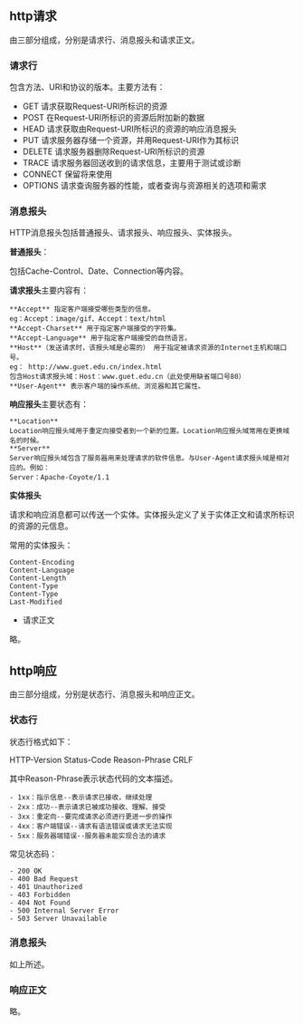 ## http请求

由三部分组成，分别是请求行、消息报头和请求正文。

### 请求行

包含方法、URI和协议的版本。主要方法有：

 - GET     请求获取Request-URI所标识的资源
 - POST    在Request-URI所标识的资源后附加新的数据
 - HEAD    请求获取由Request-URI所标识的资源的响应消息报头
 - PUT     请求服务器存储一个资源，并用Request-URI作为其标识
 - DELETE  请求服务器删除Request-URI所标识的资源
 - TRACE   请求服务器回送收到的请求信息，主要用于测试或诊断
 - CONNECT 保留将来使用
 - OPTIONS 请求查询服务器的性能，或者查询与资源相关的选项和需求


### 消息报头

HTTP消息报头包括普通报头、请求报头、响应报头、实体报头。

**普通报头**：

包括Cache-Control、Date、Connection等内容。

**请求报头**主要内容有：

	**Accept** 指定客户端接受哪些类型的信息。 
	eg：Accept：image/gif、Accept：text/html
	**Accept-Charset** 用于指定客户端接受的字符集。
	**Accept-Language** 用于指定客户端接受的自然语言。
	**Host**（发送请求时，该报头域是必需的） 用于指定被请求资源的Internet主机和端口号。
    eg： http://www.guet.edu.cn/index.html 
    包含Host请求报头域：Host：www.guet.edu.cn（此处使用缺省端口号80）
	**User-Agent** 表示客户端的操作系统、浏览器和其它属性。

**响应报头**主要状态有：

	**Location**
	Location响应报头域用于重定向接受者到一个新的位置。Location响应报头域常用在更换域名的时候。
	**Server**
	Server响应报头域包含了服务器用来处理请求的软件信息。与User-Agent请求报头域是相对应的。例如：
	Server：Apache-Coyote/1.1

**实体报头**

请求和响应消息都可以传送一个实体。实体报头定义了关于实体正文和请求所标识的资源的元信息。

常用的实体报头：

	Content-Encoding
	Content-Language
	Content-Length
	Content-Type
	Content-Type
	Last-Modified


- 请求正文

略。

## http响应

由三部分组成，分别是状态行、消息报头和响应正文。

### 状态行

状态行格式如下：

HTTP-Version Status-Code Reason-Phrase CRLF

其中Reason-Phrase表示状态代码的文本描述。

	- 1xx：指示信息--表示请求已接收，继续处理
	- 2xx：成功--表示请求已被成功接收、理解、接受
	- 3xx：重定向--要完成请求必须进行更进一步的操作
	- 4xx：客户端错误--请求有语法错误或请求无法实现
	- 5xx：服务器端错误--服务器未能实现合法的请求

常见状态码：

	- 200 OK
	- 400 Bad Request 
	- 401 Unauthorized 
	- 403 Forbidden
	- 404 Not Found
	- 500 Internal Server Error
	- 503 Server Unavailable

### 消息报头

如上所述。

### 响应正文

略。















